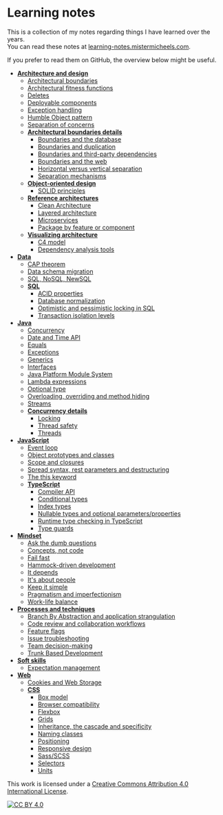 # Learning notes

This is a collection of my notes regarding things I have learned over the years.  
You can read these notes at [learning-notes.mistermicheels.com](https://learning-notes.mistermicheels.com/).

If you prefer to read them on GitHub, the overview below might be useful.

<!-- tree generated by markdown-notes-tree starts here -->

-   [**Architecture and design**](architecture-design/README.md)
    -   [Architectural boundaries](architecture-design/Architectural-boundaries.md)
    -   [Architectural fitness functions](architecture-design/Architectural-fitness-functions.md)
    -   [Deletes](architecture-design/Deletes.md)
    -   [Deployable components](architecture-design/Deployable-components.md)
    -   [Exception handling](architecture-design/Exception-handling.md)
    -   [Humble Object pattern](architecture-design/Humble-Object-pattern.md)
    -   [Separation of concerns](architecture-design/Separation-of-concerns.md)
    -   [**Architectural boundaries details**](architecture-design/architectural-boundaries-details/README.md)
        -   [Boundaries and the database](architecture-design/architectural-boundaries-details/Boundaries-database.md)
        -   [Boundaries and duplication](architecture-design/architectural-boundaries-details/Boundaries-duplication.md)
        -   [Boundaries and third-party dependencies](architecture-design/architectural-boundaries-details/Boundaries-third-party-dependencies.md)
        -   [Boundaries and the web](architecture-design/architectural-boundaries-details/Boundaries-web.md)
        -   [Horizontal versus vertical separation](architecture-design/architectural-boundaries-details/Horizontal-vertical-separation.md)
        -   [Separation mechanisms](architecture-design/architectural-boundaries-details/Separation-mechanisms.md)
    -   [**Object-oriented design**](architecture-design/oo-design/README.md)
        -   [SOLID principles](architecture-design/oo-design/SOLID-principles.md)
    -   [**Reference architectures**](architecture-design/reference-architectures/README.md)
        -   [Clean Architecture](architecture-design/reference-architectures/Clean-Architecture.md)
        -   [Layered architecture](architecture-design/reference-architectures/Layered-architecture.md)
        -   [Microservices](architecture-design/reference-architectures/Microservices.md)
        -   [Package by feature or component](architecture-design/reference-architectures/Package-by-feature-or-component.md)
    -   [**Visualizing architecture**](architecture-design/visualizing-architecture/README.md)
        -   [C4 model](architecture-design/visualizing-architecture/C4-model.md)
        -   [Dependency analysis tools](architecture-design/visualizing-architecture/Dependency-analysis-tools.md)
-   [**Data**](data/README.md)
    -   [CAP theorem](data/CAP-theorem.md)
    -   [Data schema migration](data/Data-schema-migration.md)
    -   [SQL, NoSQL, NewSQL](data/SQL-NoSQL-NewSQL.md)
    -   [**SQL**](data/sql/README.md)
        -   [ACID properties](data/sql/ACID.md)
        -   [Database normalization](data/sql/Normalization.md)
        -   [Optimistic and pessimistic locking in SQL](data/sql/Optimistic-pessimistic-locking-SQL.md)
        -   [Transaction isolation levels](data/sql/Transaction-isolation-levels.md)
-   [**Java**](java/README.md)
    -   [Concurrency](java/Concurrency.md)
    -   [Date and Time API](java/Date-Time-API.md)
    -   [Equals](java/Equals.md)
    -   [Exceptions](java/Exceptions.md)
    -   [Generics](java/Generics.md)
    -   [Interfaces](java/Interfaces.md)
    -   [Java Platform Module System](java/Java-Platform-Module-System.md)
    -   [Lambda expressions](java/Lambda-expressions.md)
    -   [Optional type](java/Optional.md)
    -   [Overloading, overriding and method hiding](java/Overloading-overriding-method-hiding.md)
    -   [Streams](java/Streams.md)
    -   [**Concurrency details**](java/concurrency-details/README.md)
        -   [Locking](java/concurrency-details/Locking.md)
        -   [Thread safety](java/concurrency-details/Thread-safety.md)
        -   [Threads](java/concurrency-details/Threads.md)
-   [**JavaScript**](javascript/README.md)
    -   [Event loop](javascript/Event-loop.md)
    -   [Object prototypes and classes](javascript/Object-prototypes-classes.md)
    -   [Scope and closures](javascript/Scope-closures.md)
    -   [Spread syntax, rest parameters and destructuring](javascript/Spread-syntax-rest-parameters-destructuring.md)
    -   [The this keyword](javascript/This-keyword.md)
    -   [**TypeScript**](javascript/typescript/README.md)
        -   [Compiler API](javascript/typescript/Compiler-API.md)
        -   [Conditional types](javascript/typescript/Conditional-types.md)
        -   [Index types](javascript/typescript/Index-types.md)
        -   [Nullable types and optional parameters/properties](javascript/typescript/Nullable-types-optional-parameters-properties.md)
        -   [Runtime type checking in TypeScript](javascript/typescript/Runtime-type-checking.md)
        -   [Type guards](javascript/typescript/Type-guards.md)
-   [**Mindset**](mindset/README.md)
    -   [Ask the dumb questions](mindset/Ask-dumb-questions.md)
    -   [Concepts, not code](mindset/Concepts-not-code.md)
    -   [Fail fast](mindset/Fail-fast.md)
    -   [Hammock-driven development](mindset/Hammock-driven-development.md)
    -   [It depends](mindset/It-depends.md)
    -   [It's about people](mindset/Its-about-people.md)
    -   [Keep it simple](mindset/Keep-it-simple.md)
    -   [Pragmatism and imperfectionism](mindset/Pragmatism-imperfectionism.md)
    -   [Work-life balance](mindset/Work-life-balance.md)
-   [**Processes and techniques**](processes-techniques/README.md)
    -   [Branch By Abstraction and application strangulation](processes-techniques/Branch-by-abstraction-application-strangulation.md)
    -   [Code review and collaboration workflows](processes-techniques/Code-review-collaboration.md)
    -   [Feature flags](processes-techniques/Feature-flags.md)
    -   [Issue troubleshooting](processes-techniques/Issue-troubleshooting.md)
    -   [Team decision-making](processes-techniques/Team-decision-making.md)
    -   [Trunk Based Development](processes-techniques/Trunk-Based-Development.md)
-   [**Soft skills**](soft-skills/README.md)
    -   [Expectation management](soft-skills/Expectation-management.md)
-   [**Web**](web/README.md)
    -   [Cookies and Web Storage](web/Cookies-web-storage.md)
    -   [**CSS**](web/css/README.md)
        -   [Box model](web/css/Box-model.md)
        -   [Browser compatibility](web/css/Browser-compatibility.md)
        -   [Flexbox](web/css/Flexbox.md)
        -   [Grids](web/css/Grids.md)
        -   [Inheritance, the cascade and specificity](web/css/Inheritance-cascade-specificity.md)
        -   [Naming classes](web/css/Naming-classes.md)
        -   [Positioning](web/css/Positioning.md)
        -   [Responsive design](web/css/Responsive-design.md)
        -   [Sass/SCSS](web/css/Sass-SCSS.md)
        -   [Selectors](web/css/Selectors.md)
        -   [Units](web/css/Units.md)

<!-- tree generated by markdown-notes-tree ends here -->

This work is licensed under a [Creative Commons Attribution 4.0 International
License][cc-by].

[![CC BY 4.0][cc-by-image]][cc-by]

[cc-by]: http://creativecommons.org/licenses/by/4.0/

[cc-by-image]: https://i.creativecommons.org/l/by/4.0/88x31.png
